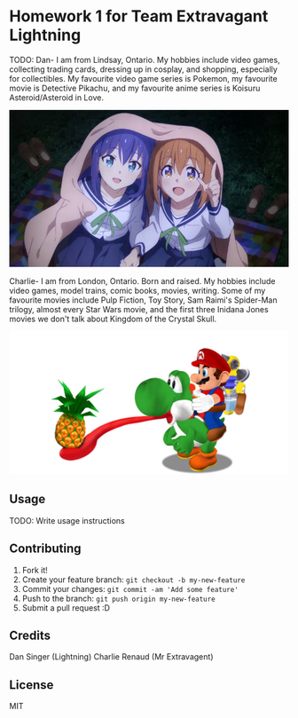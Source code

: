 # Homework 1 for Team Extravagant Lightning

TODO:
Dan- I am from Lindsay, Ontario. My hobbies include video games, collecting trading cards, dressing up in cosplay, and shopping, especially for collectibles. My favourite video game series is Pokemon, my favourite movie is Detective Pikachu, and my favourite anime series is Koisuru Asteroid/Asteroid in Love. 

![Koisuru Asteroid](koisuru-asteroid.jpeg "Mira and Ao")

Charlie- I am from London, Ontario. Born and raised. My hobbies include video games, model trains, comic books, movies, writing. Some of my favourite movies include Pulp Fiction, Toy Story, Sam Raimi's Spider-Man trilogy, almost every Star Wars movie, and the first three Inidana Jones movies we don't talk about Kingdom of the Crystal Skull. 


![Mario riding a green Yoshi](Mario_and_Yoshi.jpeg "Mario Sunshine") 

## Usage

TODO: Write usage instructions

## Contributing

1. Fork it!
2. Create your feature branch: `git checkout -b my-new-feature`
3. Commit your changes: `git commit -am 'Add some feature'`
4. Push to the branch: `git push origin my-new-feature`
5. Submit a pull request :D


## Credits

Dan Singer (Lightning)
Charlie Renaud (Mr Extravagent)

## License

MIT